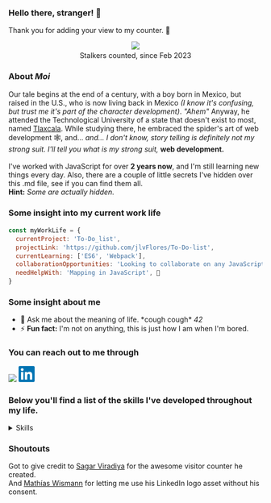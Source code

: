 ### Hello there, stranger! 👋
Thank you for adding your view to my counter. 👀

<p align="center">
  <img src="https://profile-counter.glitch.me/jlvFlores/count.svg" /> <br>
  Stalkers counted, since Feb 2023
</p>

### About *Moi*
Our tale begins at the end of a century, with a boy born in Mexico, but raised in the U.S., who is now living back in Mexico *(I know it's confusing, but trust me it's part of the character development)*. *"Ahem"* Anyway, he attended the Technological University of a state that doesn't exist to most, named [Tlaxcala](https://www.google.com/search?q=Did+you+mean%3F+non+existent&rlz=1C1ONGR_esMX1018MX1019&sxsrf=AJOqlzVUfog5PbN2myqnD4XVW0-0EMu5_A%3A1677537342766&ei=PjD9Y9KvLoCNur8P_Iub2A4&ved=0ahUKEwjSxqbL4bb9AhWAhu4BHfzFBusQ4dUDCA8&uact=5&oq=Did+you+mean%3F+non+existent&gs_lcp=Cgxnd3Mtd2l6LXNlcnAQAzIECCMQJzoECCEQFToGCAAQCBAeOgUIABCiBDoKCAAQ8QQQHhCiBEoECEEYAFDzEFjtvgNgm9gDaAFwAXgAgAHSAogB1gmSAQcyLjYuMC4xmAEAoAEBwAEB&sclient=gws-wiz-serp). While studying there, he embraced the spider's art of web development 🕸, and... *and... I don't know, story telling is definitely not my strong suit. I'll tell you what is my strong suit,* **web development.**
<br> <br>
I've worked with JavaScript for over **2 years now**, and I'm still learning new things every day. Also, there are a couple of little secrets I've hidden over this .md file, see if you can find them all. <br>
**Hint:** *Some are actually hidden.*


### Some insight into my current work life 
```javascript
const myWorkLife = {
  currentProject: 'To-Do_list',
  projectLink: 'https://github.com/jlvFlores/To-Do-list',
  currentLearning: ['ES6', 'Webpack'],
  collaborationOpportunities: 'Looking to collaborate on any JavaScript activities',
  needHelpWith: 'Mapping in JavaScript', 🙏
}
```
### Some insight about me

- 💬 Ask me about the meaning of life. \*cough cough\* *42*
- ⚡ **Fun fact:** I'm not on anything, this is just how I am when I'm bored. 

### You can reach out to me through

  <a href="https://twitter.com/JoseVaz44312762" target="_blank"><img src="https://upload.wikimedia.org/wikipedia/commons/thumb/4/4f/Twitter-logo.svg/2491px-Twitter-logo.svg.png" width="32px"></a>
  <a href="https://www.linkedin.com/in/jose-vazquez-178a8225a/" target="_blank"><img src="https://github.com/mwismann/mwismann/blob/main/assets/LinkedIn_logo_initials.png" width="32px"></a>

### Below you'll find a list of the skills I've developed throughout my life.
<details><summary>Skills</summary> 
<p> ⚠ <sub>Content missing</sub> ⚠ </p>
<!-- You weren't supposed to find this anyway, here's the real skill list:
- 2 years of JavaScript experience.
- 12 years English experience.
- Some understanding of PHP, DART and C# (not that those last two are relevant to web development). 
- And above all honest.
-->
</details> 

### Shoutouts
Got to give credit to [Sagar Viradiya](https://github.com/sagar-viradiya) for the awesome visitor counter he created. <br>
And [Mathías Wismann](https://github.com/mwismann) for letting me use his LinkedIn logo asset without his consent.
